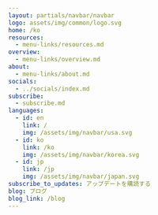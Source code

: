 ```yaml
---
layout: partials/navbar/navbar
logo: assets/img/common/logo.svg
home: /ko
resources:
  - menu-links/resources.md
overview:
  - menu-links/overview.md
about:
  - menu-links/about.md
socials:
  - ../socials/index.md
subscribe:
  - subscribe.md
languages:
  - id: en
    link: /
    img: /assets/img/navbar/usa.svg
  - id: ko
    link: /ko
    img: /assets/img/navbar/korea.svg
  - id: jp
    link: /jp
    img: /assets/img/navbar/japan.svg
subscribe_to_updates: アップデートを購読する
blog: ブログ
blog_link: /blog
---
```

